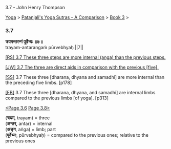 3.7 - John Henry Thompson 

[Yoga](../../../yoga.md)‎ > ‎[Patanjali's Yoga Sutras - A Comparison](../../patanjani.md)‎ > ‎[Book 3](../book-3.md)‎ > ‎

### 3.7

**त्रयमन्तरन्गं पूर्वेभ्यः ॥७॥**  
trayam-antarangaṁ pūrvebhyaḥ ||7||  
  
  
[\[RS\] 3.7 These three steps are more internal (anga) than the previous steps.](http://www.ashtangayoga.info/philosophy/yoga-sutra-patanjali/chapter-3/item/trayam-antarangam-purvebhyah-7/)  
  
[\[JW\] 3.7 The three are direct aids in comparison with the previous \[five\].](http://books.google.com/books?id=YzFImjtOxUwC&pg=PA207&ci=67%2C1028%2C813%2C72&source=bookclip)  
  
[\[SS\]](http://www.amazon.com/Yoga-Sutras-Patanjali-Commentary-Satchidananda/dp/0932040381) 3.7 These three \[dharana, dhyana and samadhi\] are more internal than the preceding five limbs. \[p178\]  
  
[\[EB\]](http://www.amazon.com/Yoga-Sutras-Patanjali-Translation-Commentary/dp/0865477361/ref=sr_1_1?ie=UTF8&s=books&qid=1250508322&sr=1-1) 3.7 These three \[dharana, dhyana, and samadhi\] are internal limbs compared to the previous limbs \[of yoga\]. \[p313\]  
  
  
[<Page 3.6](36.md)  [Page 3.8>](38.md)  
  

(**त्रयम्**, trayam) = three  
(**अन्तर्**, antar) = internal  
(**अङ्ग**, aṅga) = limb; part  
(**पूर्वेभ्यः**, pūrvebhyaḥ) = compared to the previous ones; relative to the previous ones

